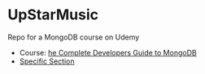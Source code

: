 # UpStarMusic
Repo for a MongoDB course on Udemy
- Course: [he Complete Developers Guide to MongoDB](https://www.udemy.com/course/the-complete-developers-guide-to-mongodb/)
- [Specific Section](https://www.udemy.com/course/the-complete-developers-guide-to-mongodb/learn/lecture/6035664#overview)